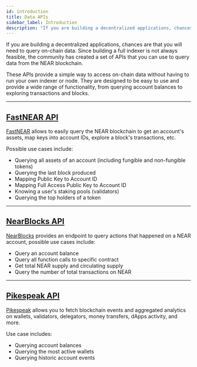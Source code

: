 ```yaml
---
id: introduction
title: Data APIs
sidebar_label: Introduction
description: "If you are building a decentralized applications, chances are that you will need to query on-chain data. Since building a full indexer is not always feasible, the community has created a set of APIs that you can use to query data from the NEAR blockchain."
---
```


If you are building a decentralized applications, chances are that you will need to query on-chain data. Since building a full indexer is not always feasible, the community has created a set of APIs that you can use to query data from the NEAR blockchain.

These APIs provide a simple way to access on-chain data without having to run your own indexer or node. They are designed to be easy to use and provide a wide range of functionality, from querying account balances to exploring transactions and blocks.

---

## [FastNEAR API](./fastnear-api.md)

[FastNEAR](https://fastnear.com/) allows to easily query the NEAR blockchain to get an account's assets, map keys into account IDs, explore a block's transactions, etc.

Possible use cases include:
- Querying all assets of an account (including fungible and non-fungible tokens)
- Querying the last block produced
- Mapping Public Key to Account ID
- Mapping Full Access Public Key to Account ID
- Knowing a user's staking pools (validators)
- Querying the top holders of a token

---

## [NearBlocks API](./nearblocks-api.md)

[NearBlocks](https://api.nearblocks.io/api-docs/) provides an endpoint to query actions that happened on a NEAR account, possible use cases include:

- Query an account balance
- Query all function calls to specific contract
- Get total NEAR supply and circulating supply
- Query the number of total transactions on NEAR 

---

## [Pikespeak API](./pikespeak-api.md)

[Pikespeak](https://pikespeak.ai) allows you to fetch blockchain events and aggregated analytics on wallets, validators, delegators, money transfers, dApps activity, and more.

Use case includes:
- Querying account balances
- Querying the most active wallets
- Querying historic account events

